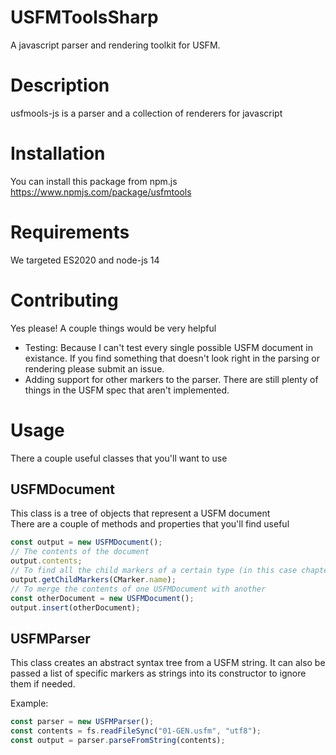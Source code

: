# USFMToolsSharp

A javascript parser and rendering toolkit for USFM.

# Description

usfmools-js is a parser and a collection of renderers for javascript

# Installation

You can install this package from npm.js https://www.npmjs.com/package/usfmtools

# Requirements

We targeted ES2020 and node-js 14

# Contributing

Yes please! A couple things would be very helpful

- Testing: Because I can't test every single possible USFM document in existance. If you find something that doesn't look right in the parsing or rendering please submit an issue.
- Adding support for other markers to the parser. There are still plenty of things in the USFM spec that aren't implemented.

# Usage

There a couple useful classes that you'll want to use

## USFMDocument

This class is a tree of objects that represent a USFM document  
There are a couple of methods and properties that you'll find useful

```javascript
const output = new USFMDocument();
// The contents of the document
output.contents;
// To find all the child markers of a certain type (in this case chapters)
output.getChildMarkers(CMarker.name);
// To merge the contents of one USFMDocument with another
const otherDocument = new USFMDocument();
output.insert(otherDocument);
```

## USFMParser

This class creates an abstract syntax tree from a USFM string. It can also be passed a
list of specific markers as strings into its constructor to ignore them if needed.

Example:

```javascript
const parser = new USFMParser();
const contents = fs.readFileSync("01-GEN.usfm", "utf8");
const output = parser.parseFromString(contents);
```

